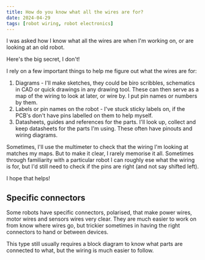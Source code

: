 ```yaml
---
title: How do you know what all the wires are for?
date: 2024-04-29
tags: [robot wiring, robot electronics]
---
```

I was asked how I know what all the wires are when I'm working on, or are looking at an old robot.

Here's the big secret, I don't!

I rely on a few important things to help me figure out what the wires are for:

1. Diagrams - I'll make sketches, they could be biro scribbles, schematics in CAD or quick drawings in any drawing tool. These can then serve as a map of the wiring to look at later, or wire by. I put pin names or numbers by them.
2. Labels or pin names on the robot - I've stuck sticky labels on, if the PCB's don't have pins labelled on them to help myself.
3. Datasheets, guides and references for the parts. I'll look up, collect and keep datasheets for the parts I'm using. These often have pinouts and wiring diagrams.

Sometimes, I'll use the multimeter to check that the wiring I'm looking at matches my maps. But to make it clear, I rarely memorise it all. Sometimes through familiarity with a particular robot I can roughly ese what the wiring is for, but I'd still need to check if the pins are right (and not say shifted left).

I hope that helps!

## Specific connectors

Some robots have specific connectors, polarised, that make power wires, motor wires and sensors wires very clear. They are much easier to work on from know where wires go, but trickier sometimes in having the right connectors to hand or between devices.

This type still usually requires a block diagram to know what parts are connected to what, but the wiring is much easier to follow.
